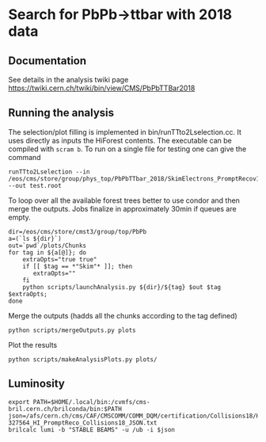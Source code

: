 # Search for PbPb->ttbar with 2018 data

## Documentation
 
See details in the analysis twiki page https://twiki.cern.ch/twiki/bin/view/CMS/PbPbTTBar2018

## Running the analysis

The selection/plot filling is implemented in bin/runTTto2Lselection.cc.
It uses directly as inputs the HiForest contents.
The executable can be compiled with `scram b`.
To run on a single file for testing one  can give the command
```
runTTto2Lselection --in /eos/cms/store/group/phys_top/PbPbTTbar_2018/SkimElectrons_PromptRecov1/Chunk_1_ext0.root --out test.root
```

To loop over all the available forest trees better to use condor and then merge the outputs.
Jobs finalize in approximately 30min if queues are empty.
```
dir=/eos/cms/store/cmst3/group/top/PbPb
a=(`ls ${dir}`)
out=`pwd`/plots/Chunks
for tag in ${a[@]}; do    
    extraOpts="true true"
    if [[ $tag == *"Skim"* ]]; then
       extraOpts=""
    fi
    python scripts/launchAnalysis.py ${dir}/${tag} $out $tag $extraOpts;
done   
```

Merge the outputs (hadds all the chunks according to the tag defined)
```
python scripts/mergeOutputs.py plots
```

Plot the results
```
python scripts/makeAnalysisPlots.py plots/
```

## Luminosity

```
export PATH=$HOME/.local/bin:/cvmfs/cms-bril.cern.ch/brilconda/bin:$PATH
json=/afs/cern.ch/cms/CAF/CMSCOMM/COMM_DQM/certification/Collisions18/HI/PromptReco/Cert_326381-327564_HI_PromptReco_Collisions18_JSON.txt
brilcalc lumi -b "STABLE BEAMS" -u /ub -i $json
```